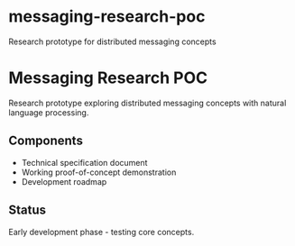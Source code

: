 # messaging-research-poc
Research prototype for distributed messaging concepts
# Messaging Research POC

Research prototype exploring distributed messaging concepts with natural language processing.

## Components
- Technical specification document
- Working proof-of-concept demonstration
- Development roadmap

## Status
Early development phase - testing core concepts.
